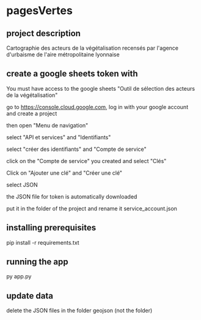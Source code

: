 # pagesVertes

## project description
Cartographie des acteurs de la végétalisation recensés par l'agence d'urbaisme de l'aire métropolitaine lyonnaise

## create a google sheets token with
You must have access to the google sheets "Outil de sélection des acteurs de la végétalisation"

go to https://console.cloud.google.com, log in with your google account and create a project

then open "Menu de navigation"

select "API et services" and "Identifiants"

select "créer des identifiants" and "Compte de service"

click on the "Compte de service" you created and select "Clés"

Click on "Ajouter une clé" and "Créer une clé"

select JSON

the JSON file for token is automatically downloaded

put it in the folder of the project and rename it service_account.json

## installing prerequisites
pip install -r requirements.txt

## running the app
py app.py

## update data
delete the JSON files in the folder geojson (not the folder)
